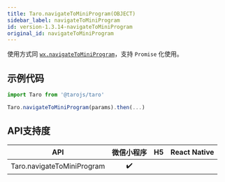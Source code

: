 ```yaml
---
title: Taro.navigateToMiniProgram(OBJECT)
sidebar_label: navigateToMiniProgram
id: version-1.3.14-navigateToMiniProgram
original_id: navigateToMiniProgram
---
```



使用方式同 [`wx.navigateToMiniProgram`](https://developers.weixin.qq.com/miniprogram/dev/api/wx.navigateToMiniProgram.html)，支持 `Promise` 化使用。

## 示例代码

```jsx
import Taro from '@tarojs/taro'

Taro.navigateToMiniProgram(params).then(...)
```



## API支持度


| API | 微信小程序 | H5 | React Native |
| :-: | :-: | :-: | :-: |
| Taro.navigateToMiniProgram | ✔️ |  |  |

